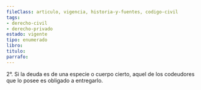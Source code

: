 ```yaml
---
fileClass: articulo, vigencia, historia-y-fuentes, codigo-civil
tags:
- derecho-civil
- derecho-privado
estado: vigente
tipo: enumerado
libro:
titulo:
parrafo:
---
```

2°. Si la deuda es de una especie o cuerpo cierto, aquel de los codeudores que lo posee es obligado a entregarlo.
